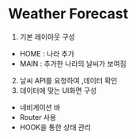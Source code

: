 #  Weather Forecast
1. 기본 레이아웃 구성
- HOME : 나라 추가
- MAIN : 추가한 나라의 날씨가 보여짐

2. 날씨 API를 요청하여 ,데이터 확인
3. 데이터에 맞는 UI화면 구성
- 네비게이션 바
- Router 사용
- HOOK을 통한 상태 관리
